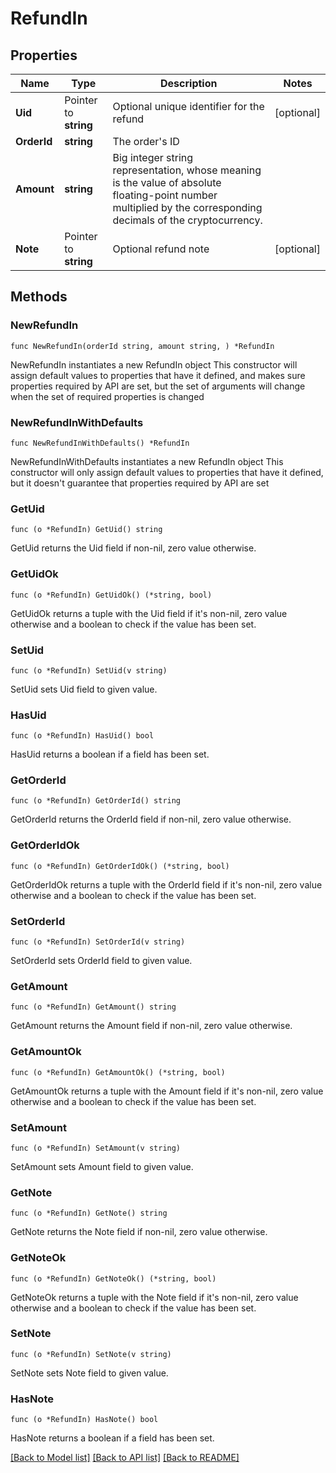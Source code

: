 # RefundIn

## Properties

Name | Type | Description | Notes
------------ | ------------- | ------------- | -------------
**Uid** | Pointer to **string** | Optional unique identifier for the refund | [optional] 
**OrderId** | **string** | The order&#39;s ID | 
**Amount** | **string** | Big integer string representation, whose meaning is the value of absolute floating-point number multiplied by the corresponding decimals of the cryptocurrency. | 
**Note** | Pointer to **string** | Optional refund note | [optional] 

## Methods

### NewRefundIn

`func NewRefundIn(orderId string, amount string, ) *RefundIn`

NewRefundIn instantiates a new RefundIn object
This constructor will assign default values to properties that have it defined,
and makes sure properties required by API are set, but the set of arguments
will change when the set of required properties is changed

### NewRefundInWithDefaults

`func NewRefundInWithDefaults() *RefundIn`

NewRefundInWithDefaults instantiates a new RefundIn object
This constructor will only assign default values to properties that have it defined,
but it doesn't guarantee that properties required by API are set

### GetUid

`func (o *RefundIn) GetUid() string`

GetUid returns the Uid field if non-nil, zero value otherwise.

### GetUidOk

`func (o *RefundIn) GetUidOk() (*string, bool)`

GetUidOk returns a tuple with the Uid field if it's non-nil, zero value otherwise
and a boolean to check if the value has been set.

### SetUid

`func (o *RefundIn) SetUid(v string)`

SetUid sets Uid field to given value.

### HasUid

`func (o *RefundIn) HasUid() bool`

HasUid returns a boolean if a field has been set.

### GetOrderId

`func (o *RefundIn) GetOrderId() string`

GetOrderId returns the OrderId field if non-nil, zero value otherwise.

### GetOrderIdOk

`func (o *RefundIn) GetOrderIdOk() (*string, bool)`

GetOrderIdOk returns a tuple with the OrderId field if it's non-nil, zero value otherwise
and a boolean to check if the value has been set.

### SetOrderId

`func (o *RefundIn) SetOrderId(v string)`

SetOrderId sets OrderId field to given value.


### GetAmount

`func (o *RefundIn) GetAmount() string`

GetAmount returns the Amount field if non-nil, zero value otherwise.

### GetAmountOk

`func (o *RefundIn) GetAmountOk() (*string, bool)`

GetAmountOk returns a tuple with the Amount field if it's non-nil, zero value otherwise
and a boolean to check if the value has been set.

### SetAmount

`func (o *RefundIn) SetAmount(v string)`

SetAmount sets Amount field to given value.


### GetNote

`func (o *RefundIn) GetNote() string`

GetNote returns the Note field if non-nil, zero value otherwise.

### GetNoteOk

`func (o *RefundIn) GetNoteOk() (*string, bool)`

GetNoteOk returns a tuple with the Note field if it's non-nil, zero value otherwise
and a boolean to check if the value has been set.

### SetNote

`func (o *RefundIn) SetNote(v string)`

SetNote sets Note field to given value.

### HasNote

`func (o *RefundIn) HasNote() bool`

HasNote returns a boolean if a field has been set.


[[Back to Model list]](../README.md#documentation-for-models) [[Back to API list]](../README.md#documentation-for-api-endpoints) [[Back to README]](../README.md)


